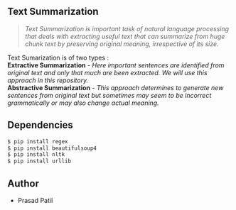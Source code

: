 ## Text Summarization
> *Text Summarization is important task of natural language processing that deals with extracting useful text that can summarize from huge chunk text by preserving original meaning, irrespective of its size*.<br>

Text Sumarization is of two types :<br>
**Extractive Summarization** - *Here important sentences are identified from original text and only that much are been extracted. We will use this approach in this repository.*<br>
**Abstractive Summarization** - *This approach determines to generate new sentences from original text but sometimes may seem to be incorrect grammatically or may also change actual meaning.*

## Dependencies
```sh
$ pip install regex
$ pip install beautifulsoup4
$ pip install nltk
$ pip install urllib
```


## Author
- Prasad Patil 
